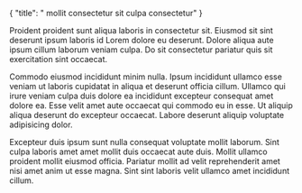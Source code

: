 {
  "title": " mollit consectetur sit culpa consectetur"
}

Proident proident sunt aliqua laboris in consectetur sit. Eiusmod sit sint deserunt ipsum laboris id Lorem dolore eu deserunt. Dolore aliqua aute ipsum cillum laborum veniam culpa. Do sit consectetur pariatur quis sit exercitation sint occaecat.

Commodo eiusmod incididunt minim nulla. Ipsum incididunt ullamco esse veniam ut laboris cupidatat in aliqua et deserunt officia cillum. Ullamco qui irure veniam culpa duis dolore ea incididunt excepteur consequat amet dolore ea. Esse velit amet aute occaecat qui commodo eu in esse. Ut aliquip aliqua deserunt do excepteur occaecat. Labore deserunt aliquip voluptate adipisicing dolor.

Excepteur duis ipsum sunt nulla consequat voluptate mollit laborum. Sint culpa laboris amet amet mollit duis occaecat aute duis. Mollit ullamco proident mollit eiusmod officia. Pariatur mollit ad velit reprehenderit amet nisi amet anim ut esse magna. Sint sint laboris velit ullamco amet incididunt cillum.